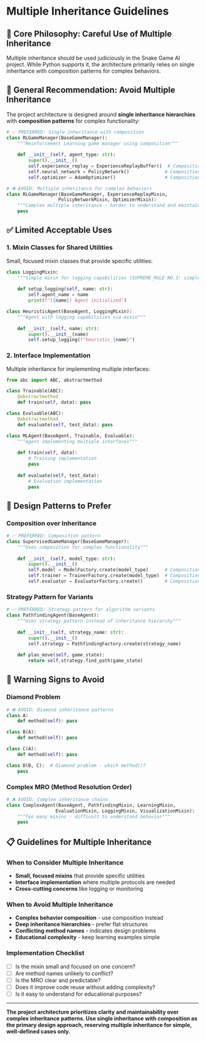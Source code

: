 # Multiple Inheritance Guidelines

## 🎯 **Core Philosophy: Careful Use of Multiple Inheritance**

Multiple inheritance should be used judiciously in the Snake Game AI project. While Python supports it, the architecture primarily relies on single inheritance with composition patterns for complex behaviors.

## 🚫 **General Recommendation: Avoid Multiple Inheritance**

The project architecture is designed around **single inheritance hierarchies** with **composition patterns** for complex functionality:

```python
# ✅ PREFERRED: Single inheritance with composition
class RLGameManager(BaseGameManager):
    """Reinforcement Learning game manager using composition"""
    
    def __init__(self, agent_type: str):
        super().__init__()
        self.experience_replay = ExperienceReplayBuffer()  # Composition
        self.neural_network = PolicyNetwork()             # Composition
        self.optimizer = AdamOptimizer()                  # Composition

# ❌ AVOID: Multiple inheritance for complex behaviors
class RLGameManager(BaseGameManager, ExperienceReplayMixin, 
                   PolicyNetworkMixin, OptimizerMixin):
    """Complex multiple inheritance - harder to understand and maintain"""
    pass
```

## ✅ **Limited Acceptable Uses**

### **1. Mixin Classes for Shared Utilities**
Small, focused mixin classes that provide specific utilities:

```python
class LoggingMixin:
    """Simple mixin for logging capabilities (SUPREME_RULE NO.3: simple print statements)"""
    
    def setup_logging(self, name: str):
        self.agent_name = name
        print(f"[{name}] Agent initialized")

class HeuristicAgent(BaseAgent, LoggingMixin):
    """Agent with logging capabilities via mixin"""
    
    def __init__(self, name: str):
        super().__init__(name)
        self.setup_logging(f"heuristic_{name}")
```

### **2. Interface Implementation**
Multiple inheritance for implementing multiple interfaces:

```python
from abc import ABC, abstractmethod

class Trainable(ABC):
    @abstractmethod
    def train(self, data): pass

class Evaluable(ABC):
    @abstractmethod
    def evaluate(self, test_data): pass

class MLAgent(BaseAgent, Trainable, Evaluable):
    """Agent implementing multiple interfaces"""
    
    def train(self, data):
        # Training implementation
        pass
    
    def evaluate(self, test_data):
        # Evaluation implementation
        pass
```

## 🔧 **Design Patterns to Prefer**

### **Composition over Inheritance**
```python
# ✅ PREFERRED: Composition pattern
class SupervisedGameManager(BaseGameManager):
    """Uses composition for complex functionality"""
    
    def __init__(self, model_type: str):
        super().__init__()
        self.model = ModelFactory.create(model_type)      # Composition
        self.trainer = TrainerFactory.create(model_type)  # Composition
        self.evaluator = EvaluatorFactory.create()        # Composition
```

### **Strategy Pattern for Variants**
```python
# ✅ PREFERRED: Strategy pattern for algorithm variants
class PathfindingAgent(BaseAgent):
    """Uses strategy pattern instead of inheritance hierarchy"""
    
    def __init__(self, strategy_name: str):
        super().__init__()
        self.strategy = PathfindingFactory.create(strategy_name)
    
    def plan_move(self, game_state):
        return self.strategy.find_path(game_state)
```

## 🚨 **Warning Signs to Avoid**

### **Diamond Problem**
```python
# ❌ AVOID: Diamond inheritance patterns
class A:
    def method(self): pass

class B(A):
    def method(self): pass

class C(A):
    def method(self): pass

class D(B, C):  # Diamond problem - which method()?
    pass
```

### **Complex MRO (Method Resolution Order)**
```python
# ❌ AVOID: Complex inheritance chains
class ComplexAgent(BaseAgent, PathfindingMixin, LearningMixin, 
                  EvaluationMixin, LoggingMixin, VisualizationMixin):
    """Too many mixins - difficult to understand behavior"""
    pass
```

## 📋 **Guidelines for Multiple Inheritance**

### **When to Consider Multiple Inheritance**
- **Small, focused mixins** that provide specific utilities
- **Interface implementation** where multiple protocols are needed
- **Cross-cutting concerns** like logging or monitoring

### **When to Avoid Multiple Inheritance**
- **Complex behavior composition** - use composition instead
- **Deep inheritance hierarchies** - prefer flat structures
- **Conflicting method names** - indicates design problems
- **Educational complexity** - keep learning examples simple

### **Implementation Checklist**
- [ ] Is the mixin small and focused on one concern?
- [ ] Are method names unlikely to conflict?
- [ ] Is the MRO clear and predictable?
- [ ] Does it improve code reuse without adding complexity?
- [ ] Is it easy to understand for educational purposes?

---

**The project architecture prioritizes clarity and maintainability over complex inheritance patterns. Use single inheritance with composition as the primary design approach, reserving multiple inheritance for simple, well-defined cases only.**